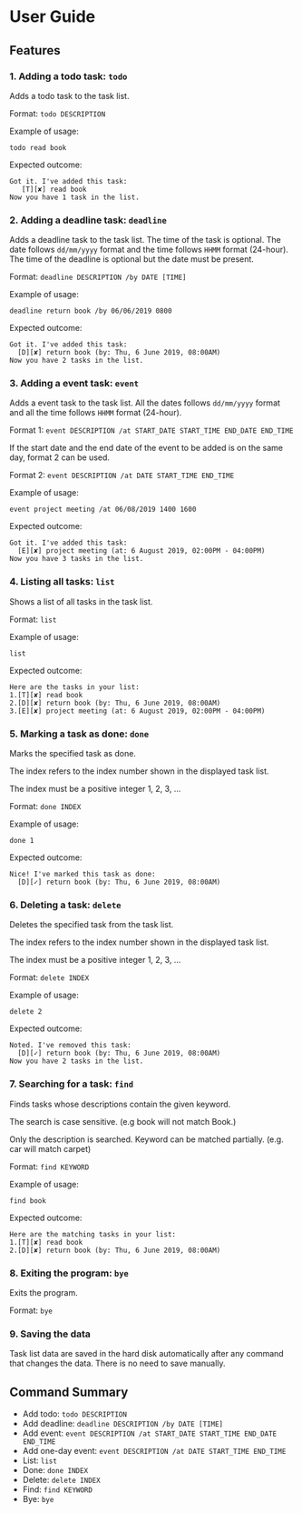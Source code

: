 # User Guide

## Features 

### 1. Adding a todo task: `todo` 

Adds a todo task to the task list.

Format: `todo DESCRIPTION`

Example of usage: 

`todo read book`

Expected outcome:
```
Got it. I've added this task:
   [T][✘] read book
Now you have 1 task in the list.
```

### 2. Adding a deadline task: `deadline` 

Adds a deadline task to the task list. The time of the task is optional.
The date follows `dd/mm/yyyy` format and the time follows `HHMM` format (24-hour).
The time of the deadline is optional but the date must be present.

Format: `deadline DESCRIPTION /by DATE [TIME]`

Example of usage: 

`deadline return book /by 06/06/2019 0800`

Expected outcome:
```
Got it. I've added this task:
  [D][✘] return book (by: Thu, 6 June 2019, 08:00AM)
Now you have 2 tasks in the list.
```

### 3. Adding a event task: `event` 

Adds a event task to the task list. All the dates follows 
`dd/mm/yyyy` format and all the time follows `HHMM` format (24-hour).

Format 1: `event DESCRIPTION /at START_DATE START_TIME END_DATE END_TIME`

If the start date and the end date of the event to be added is on the same day, format 2 can be used.

Format 2: `event DESCRIPTION /at DATE START_TIME END_TIME`

Example of usage: 

`event project meeting /at 06/08/2019 1400 1600`

Expected outcome:

```
Got it. I've added this task:
  [E][✘] project meeting (at: 6 August 2019, 02:00PM - 04:00PM)
Now you have 3 tasks in the list.
```

### 4. Listing all tasks: `list`

Shows a list of all tasks in the task list.

Format: `list`

Example of usage: 

`list`

Expected outcome:
```
Here are the tasks in your list:
1.[T][✘] read book
2.[D][✘] return book (by: Thu, 6 June 2019, 08:00AM)
3.[E][✘] project meeting (at: 6 August 2019, 02:00PM - 04:00PM)
```

### 5. Marking a task as done: `done`

Marks the specified task as done.

The index refers to the index number shown in the displayed task list.

The index must be a positive integer 1, 2, 3, …​

Format: `done INDEX`

Example of usage: 

`done 1`

Expected outcome:

```
Nice! I've marked this task as done:
  [D][✓] return book (by: Thu, 6 June 2019, 08:00AM)
```

### 6. Deleting a task: `delete`

Deletes the specified task from the task list.

The index refers to the index number shown in the displayed task list.

The index must be a positive integer 1, 2, 3, …​

Format: `delete INDEX`

Example of usage: 

`delete 2`

Expected outcome:

```
Noted. I've removed this task:
  [D][✓] return book (by: Thu, 6 June 2019, 08:00AM)
Now you have 2 tasks in the list.
```

### 7. Searching for a task: `find`

Finds tasks whose descriptions contain the given keyword.

The search is case sensitive. (e.g book will not match Book.)

Only the description is searched. Keyword can be matched 
partially. (e.g. car will match carpet)

Format: `find KEYWORD`

Example of usage: 

`find book`

Expected outcome:

```
Here are the matching tasks in your list:
1.[T][✘] read book
2.[D][✘] return book (by: Thu, 6 June 2019, 08:00AM)
```

### 8. Exiting the program: `bye`

Exits the program.

Format: `bye`

### 9. Saving the data
Task list data are saved in the hard disk automatically after any command that changes the data.
There is no need to save manually.

## Command Summary
* Add todo: `todo DESCRIPTION`
* Add deadline: `deadline DESCRIPTION /by DATE [TIME]`
* Add event: `event DESCRIPTION /at START_DATE START_TIME END_DATE END_TIME`
* Add one-day event: `event DESCRIPTION /at DATE START_TIME END_TIME`
* List: `list`
* Done: `done INDEX`
* Delete: `delete INDEX` 
* Find: `find KEYWORD`
* Bye: `bye`